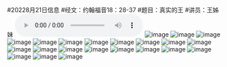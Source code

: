 #20228月21日信息
#经文：约翰福音18：28-37
#题目：真实的王
#讲员：王姊妹
<audio controls src="./真实的王.mp3"></audio>
![image](https://user-images.githubusercontent.com/91267933/185775759-8d4d76d0-bdda-4919-84d9-83a8fc8d5f53.png)
![image](https://user-images.githubusercontent.com/91267933/185775754-7c7706d2-99df-4381-9b03-f4d8ac34ead1.png)
![image](https://user-images.githubusercontent.com/91267933/185775762-7bed9f92-e1d8-4f67-9645-64209697a7ab.png)
![image](https://user-images.githubusercontent.com/91267933/185775763-0842fc29-c09e-41fb-b7c4-0273995058d5.png)
![image](https://user-images.githubusercontent.com/91267933/185775766-4d3d5a8d-e8bd-49f7-ac62-7ed845373199.png)
![image](https://user-images.githubusercontent.com/91267933/185775769-d9223be3-ec90-4bf5-854b-2c3c27bec3c8.png)
![image](https://user-images.githubusercontent.com/91267933/185775779-3b794da2-ae0a-4eb3-8e60-3b4198230ad5.png)
![image](https://user-images.githubusercontent.com/91267933/185775782-d12282e0-d5ba-4e07-87d6-cca9d2bfe3d7.png)
![image](https://user-images.githubusercontent.com/91267933/185775787-fb02d97c-9435-46f0-8b3d-43daa69ed104.png)
![image](https://user-images.githubusercontent.com/91267933/185775790-6b817fcb-96b9-4354-ab58-9050dfe0cdd7.png)
![image](https://user-images.githubusercontent.com/91267933/185775793-6ed80fa9-7b23-4aaf-b4c6-edbc5e818877.png)
![image](https://user-images.githubusercontent.com/91267933/185775770-1f917837-1a29-41fd-b84d-a47dc0c69eea.png)
![image](https://user-images.githubusercontent.com/91267933/185775800-b3e3587b-558d-4581-ad30-47090cc96f53.png)
![image](https://user-images.githubusercontent.com/91267933/185775797-d1298c8e-3a8c-4789-bc1c-8d40a6a843fb.png)
![image](https://user-images.githubusercontent.com/91267933/185775802-78e3bb48-f68a-4f66-8fd6-c357b14cb935.png)
![image](https://user-images.githubusercontent.com/91267933/185775774-d621a470-7f69-4daf-98c5-1ca5367f3584.png)
![image](https://user-images.githubusercontent.com/91267933/185775808-f583e482-49d0-4747-bafd-628e414f335e.png)
![image](https://user-images.githubusercontent.com/91267933/185775804-62d61e1b-25a9-48db-938e-cf601b74d07d.png)
![image](https://user-images.githubusercontent.com/91267933/185775814-7922a208-41fe-4f39-b0d5-1f5718154053.png)
![image](https://user-images.githubusercontent.com/91267933/185775812-65e5ee8b-72d8-4141-88d4-fc05c524f6b3.png)
![image](https://user-images.githubusercontent.com/91267933/185775817-cb171284-b90b-434e-ab47-0aff78049ea6.png)
![image](https://user-images.githubusercontent.com/91267933/185775784-f25297bc-ec88-4a2c-8ad4-401bff5b5d2c.png)


